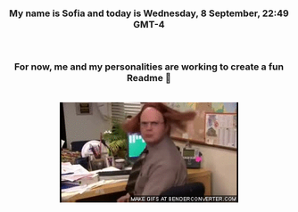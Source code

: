 


<div align="center">
<h3 >My name is Sofia and today is Wednesday, 8 September, 22:49 GMT-4</h3><br>
<h3 >For now, me and my personalities are working to create a fun Readme 👋
</h3><br>
<img src='img/dwight.gif' alt='working...'/>
</div>
